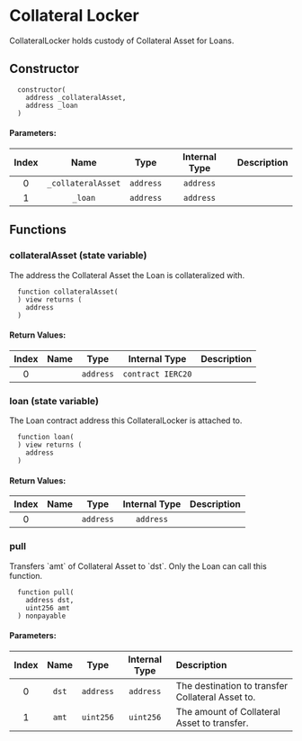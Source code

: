 # Collateral Locker

CollateralLocker holds custody of Collateral Asset for Loans.

## Constructor

```text
  constructor(
    address _collateralAsset,
    address _loan
  )
```

#### Parameters:

| Index | Name | Type | Internal Type | Description |
| :---: | :---: | :---: | :---: | :--- |
| 0 | `_collateralAsset` | `address` | `address` |  |
| 1 | `_loan` | `address` | `address` |  |

## Functions

### collateralAsset \(state variable\)

The address the Collateral Asset the Loan is collateralized with.

```text
  function collateralAsset(
  ) view returns (
    address
  )
```

#### Return Values:

| Index | Name | Type | Internal Type | Description |
| :---: | :---: | :---: | :---: | :--- |
| 0 |  | `address` | `contract IERC20` |  |

### loan \(state variable\)

The Loan contract address this CollateralLocker is attached to.

```text
  function loan(
  ) view returns (
    address
  )
```

#### Return Values:

| Index | Name | Type | Internal Type | Description |
| :---: | :---: | :---: | :---: | :--- |
| 0 |  | `address` | `address` |  |

### pull

Transfers \`amt\` of Collateral Asset to \`dst\`. Only the Loan can call this function.

```text
  function pull(
    address dst,
    uint256 amt
  ) nonpayable
```

#### Parameters:

| Index | Name | Type | Internal Type | Description |
| :---: | :---: | :---: | :---: | :--- |
| 0 | `dst` | `address` | `address` | The destination to transfer Collateral Asset to. |
| 1 | `amt` | `uint256` | `uint256` | The amount of Collateral Asset to transfer. |

